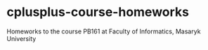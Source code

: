 # cplusplus-course-homeworks
Homeworks to the course PB161 at Faculty of Informatics, Masaryk University
